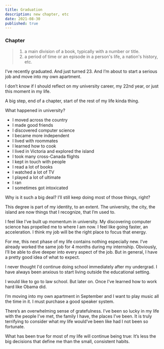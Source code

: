 ```yaml
---
title: Graduation
description: new chapter, etc
date: 2021-08-30
published: true
---
```


### Chapter
> 1. a main division of a book, typically with a number or title.
> 2. a period of time or an episode in a person's life, a nation's history, etc.

I’ve recently graduated. And just turned 23. And I’m about to start a serious job and move into my own apartment.

I don’t know if I should reflect on my university career, my 22nd year, or just this moment in my life.

A big step, end of a chapter, start of the rest of my life kinda thing.

What happened in university?
- I moved across the country
- I made good friends
- I discovered computer science
- I became more independent
- I lived with roommates
- I learned how to cook
- I lived in Victoria and explored the island
- I took many cross-Canada flights
- I kept in touch with people
- I read a lot of books
- I watched a lot of TV
- I played a lot of ultimate
- I ran
- I sometimes got intoxicated

Why is it such a big deal?
I’ll still keep doing most of those things, right?

This degree is part of my identity, to an extent. The university, the city, the island are now things that I recognize, that I’m used to.

I feel like I’ve built up momentum in university. My discovering computer science has propelled me to where I am now. I feel like going faster, an acceleration. I think my job will be the right place to focus that energy.

For me, this next phase of my life contains nothing especially new. I’ve already worked the same job for 4 months during my internship. Obviously, I’ll be able to dive deeper into every aspect of the job. But in general, I have a pretty good idea of what to expect.

I never thought I'd continue doing school immediately after my undergrad. I have always been anxious to start living outside the educational setting.

I would like to go to law school. But later on. Once I’ve learned how to work hard like Obama did.

I’m moving into my own apartment in September and I want to play music all the time in it. I must purchase a good speaker system.

There’s an overwhelming sense of gratefulness. I’ve been so lucky in my life with the people I’ve met, the family I have, the places I’ve been. It is truly terrifying to consider what my life would’ve been like had I not been so fortunate.

What has been true for most of my life will continue being true: It’s less the big decisions that define me than the small, consistent habits.
